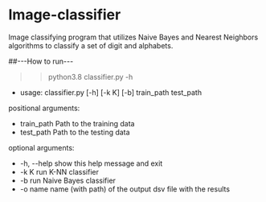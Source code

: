 # Image-classifier
Image classifying program that utilizes Naive Bayes and Nearest Neighbors algorithms to classify a set of digit and alphabets.

##---How to run---
>> python3.8 classifier.py -h
* usage: classifier.py [-h] [-k K] [-b] train_path test_path

positional arguments:
  * train_path  Path to the training data
  * test_path   Path to the testing data

optional arguments:
  * -h, --help  show this help message and exit
  * -k K        run K-NN classifier
  * -b          run Naive Bayes classifier
  * -o name     name (with path) of the output dsv file with the results
  
  
